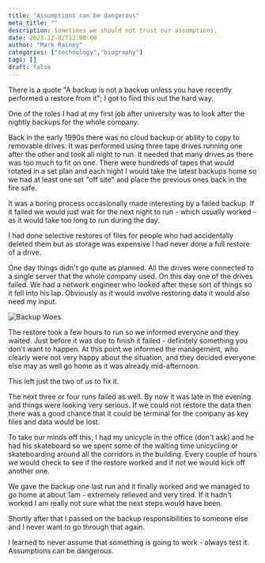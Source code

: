 ```yaml
---
title: "Assumptions can be dangerous"
meta_title: ""
description: Sometimes we should not trust our assumptions.
date: 2023-12-02T12:00:00
author: "Mark Rainey"
categories: ["technology","biography"]
tags: []
draft: false
---
```


There is a quote "A backup is not a backup unless you have recently performed a restore from it"; I got to find this out the hard way.


One of the roles I had at my first job after university was to look after the nightly backups for the whole company. 

Back in the early 1990s there was no cloud backup or ability to copy to removable drives. It was performed using three tape drives running one after the other and took all night to run. It needed that many drives as there was too much to fit on one. There were hundreds of tapes that would rotated in a set plan and each night I would take the latest backups home so we had at least one set "off site" and place the previous ones back in the fire safe.

It was a boring process occasionally made interesting by a failed backup. If it failed we would just wait for the next night to run - which usually worked - as it would take too long to run during the day.

I had done selective restores of files for people who had accidentally deleted them but as storage was expensive I had never done a full restore of a drive. 

One day things didn't go quite as planned. All the drives were connected to a single server that the whole company used. On this day one of the drives failed. We had a network engineer who looked after these sort of things so it fell into his lap. Obviously as it would involve restoring data it would also need my input.

<img src="/blog/BackupWoes.png" title="Backup Woes" class="mid-image"></img><p></p>

The restore took a few hours to run so we informed everyone and they waited. Just before it was due to finish it failed - definitely something you don't want to happen. At this point we informed the management, who clearly were not very happy about the situation, and they decided everyone else may as well go home as it was already mid-afternoon. 

This left just the two of us to fix it.

The next three or four runs failed as well. By now it was late in the evening and things were looking very serious. If we could not restore the data then there was a good chance that it could be terminal for the company as key files and data would be lost.

To take our minds off this, I had my unicycle in the office (don't ask) and he had his skateboard so we spent some of the waiting time unicycling or skateboarding around all the corridors in the building. Every couple of hours we would check to see if the restore worked and if not we would kick off another one.

We gave the backup one last run and it finally worked and we managed to go home at about 1am - extremely relieved and very tired. If it hadn't worked I am really not sure what the next steps would have been.

Shortly after that I passed on the backup responsibilities to someone else and I never want to go through that again.

I learned to never assume that something is going to work - always test it. Assumptions can be dangerous.

